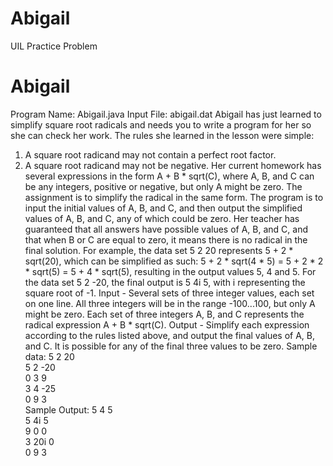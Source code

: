 # Abigail
UIL Practice Problem

# Abigail
Program Name: Abigail.java Input File: abigail.dat
Abigail has just learned to simplify square root radicals and needs you to write a program for her so she can check her work. The
rules she learned in the lesson were simple:
1. A square root radicand may not contain a perfect root factor.
2. A square root radicand may not be negative.
Her current homework has several expressions in the form A + B * sqrt(C), where A, B, and C can be any integers, positive or
negative, but only A might be zero. The assignment is to simplify the radical in the same form.
The program is to input the initial values of A, B, and C, and then output the simplified values of A, B, and C, any of which
could be zero.
Her teacher has guaranteed that all answers have possible values of A, B, and C, and that when B or C are equal to zero, it means
there is no radical in the final solution.
For example, the data set 5 2 20 represents 5 + 2 * sqrt(20), which can be simplified as such:
5 + 2 * sqrt(4 * 5) = 5 + 2 * 2 * sqrt(5) = 5 + 4 * sqrt(5), resulting in the output values 5, 4 and 5.
For the data set 5 2 -20, the final output is 5 4i 5, with i representing the square root of -1.
Input - Several sets of three integer values, each set on one line. All three integers will be in the range -100...100, but only A
might be zero. Each set of three integers A, B, and C represents the radical expression A + B * sqrt(C).
Output - Simplify each expression according to the rules listed above, and output the final values of A, B, and C. It is possible
for any of the final three values to be zero.
Sample data:
5 2 20</br>
5 2 -20</br>
0 3 9</br>
3 4 -25</br>
0 9 3</br>
Sample Output:
5 4 5</br>
5 4i 5</br>
9 0 0</br>
3 20i 0</br>
0 9 3</br>

